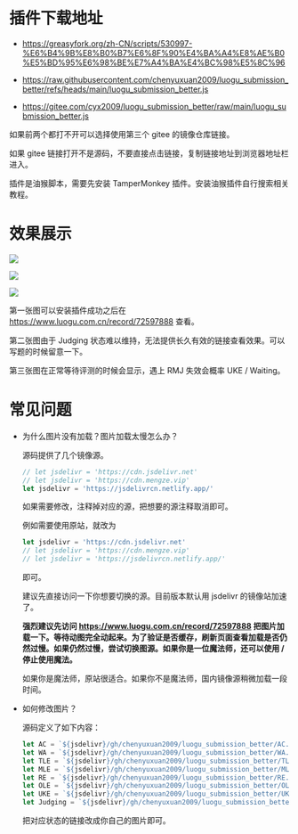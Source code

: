 # 插件下载地址

- <https://greasyfork.org/zh-CN/scripts/530997-%E6%B4%9B%E8%B0%B7%E6%8F%90%E4%BA%A4%E8%AE%B0%E5%BD%95%E6%98%BE%E7%A4%BA%E4%BC%98%E5%8C%96>
- <https://raw.githubusercontent.com/chenyuxuan2009/luogu_submission_better/refs/heads/main/luogu_submission_better.js>

- <https://gitee.com/cyx2009/luogu_submission_better/raw/main/luogu_submission_better.js>

如果前两个都打不开可以选择使用第三个 gitee 的镜像仓库链接。

如果 gitee 链接打开不是源码，不要直接点击链接，复制链接地址到浏览器地址栏进入。

插件是油猴脚本，需要先安装 TamperMonkey 插件。安装油猴插件自行搜索相关教程。

# 效果展示

![](https://cdn.jsdelivr.net/gh/chenyuxuan2009/luogu_submission_better/example1.gif)

![](https://cdn.jsdelivr.net/gh/chenyuxuan2009/luogu_submission_better/example2.gif)

![](https://cdn.jsdelivr.net/gh/chenyuxuan2009/luogu_submission_better/example3.gif)

第一张图可以安装插件成功之后在 <https://www.luogu.com.cn/record/72597888> 查看。

第二张图由于 Judging 状态难以维持，无法提供长久有效的链接查看效果。可以写题的时候留意一下。

第三张图在正常等待评测的时候会显示，遇上 RMJ 失效会概率 UKE / Waiting。

# 常见问题

- 为什么图片没有加载？图片加载太慢怎么办？

  源码提供了几个镜像源。

  ```js
  // let jsdelivr = 'https://cdn.jsdelivr.net'
  // let jsdelivr = 'https://cdn.mengze.vip'
  let jsdelivr = 'https://jsdelivrcn.netlify.app/'
  ```

  如果需要修改，注释掉对应的源，把想要的源注释取消即可。

  例如需要使用原站，就改为

  ```js
  let jsdelivr = 'https://cdn.jsdelivr.net'
  // let jsdelivr = 'https://cdn.mengze.vip'
  // let jsdelivr = 'https://jsdelivrcn.netlify.app/'
  ```

  即可。

  建议先直接访问一下你想要切换的源。目前版本默认用 jsdelivr 的镜像站加速了。

  **强烈建议先访问 <https://www.luogu.com.cn/record/72597888> 把图片加载一下。等待动图完全动起来。为了验证是否缓存，刷新页面查看加载是否仍然过慢。如果仍然过慢，尝试切换图源。如果你是一位魔法师，还可以使用 / 停止使用魔法。**

  如果你是魔法师，原站很适合。如果你不是魔法师，国内镜像源稍微加载一段时间。

- 如何修改图片？

  源码定义了如下内容：

  ```js
  let AC = `${jsdelivr}/gh/chenyuxuan2009/luogu_submission_better/AC.gif`
  let WA = `${jsdelivr}/gh/chenyuxuan2009/luogu_submission_better/WA.gif`
  let TLE = `${jsdelivr}/gh/chenyuxuan2009/luogu_submission_better/TLE.gif`
  let MLE = `${jsdelivr}/gh/chenyuxuan2009/luogu_submission_better/MLE.gif`
  let RE = `${jsdelivr}/gh/chenyuxuan2009/luogu_submission_better/RE.gif`
  let OLE = `${jsdelivr}/gh/chenyuxuan2009/luogu_submission_better/OLE.gif`
  let UKE = `${jsdelivr}/gh/chenyuxuan2009/luogu_submission_better/UKE.gif`
  let Judging = `${jsdelivr}/gh/chenyuxuan2009/luogu_submission_better/Judging.gif`
  ```

  把对应状态的链接改成你自己的图片即可。